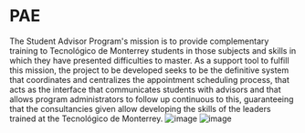 # PAE
The Student Advisor Program's mission is to provide complementary training to Tecnológico de Monterrey students in those subjects and skills in which they have presented difficulties to master. As a support tool to fulfill this mission, the project to be developed seeks to be the definitive system that coordinates and centralizes the appointment scheduling process, that acts as the interface that communicates students with advisors and that allows program administrators to follow up continuous to this, guaranteeing that the consultancies given allow developing the skills of the leaders trained at the Tecnológico de Monterrey.
![image](https://user-images.githubusercontent.com/67491368/174845718-a0a3909f-0fa2-4288-b0fb-b9fb0150a732.png)
![image](https://user-images.githubusercontent.com/67491368/174845938-6ee24597-866e-4959-aa7f-eecf6cc6d43b.png)
